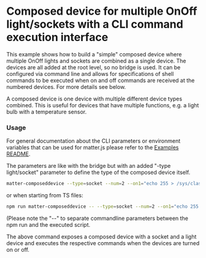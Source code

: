 # Composed device for multiple OnOff light/sockets with a CLI command execution interface

This example shows how to build a "simple" composed device where multiple OnOff lights and sockets are combined as a single device. The devices are all added at the root level, so no bridge is used. It can be configured via command line and allows for specifications of shell commands to be executed when on and off commands are received at the numbered devices. For more details see below.

A composed device is one device with multiple different device types combined. This is useful for devices that have multiple functions, e.g. a light bulb with a temperature sensor.

### Usage

For general documentation about the CLI parameters or environment variables that can be used for matter.js please refer to the [Examples README](../../../README.md#cli-usage).

The parameters are like with the bridge but with an added "-type light/socket" parameter to define the type of the composed device itself.

```bash
matter-composeddevice --type=socket --num=2 --on1="echo 255 > /sys/class/leds/led1/brightness" --off1="echo 0 > /sys/class/leds/led1/brightness" --type2=socket --on2="echo 255 > /sys/class/leds/led2/brightness" --off2="echo 0 > /sys/class/leds/led2/brightness"
```

or when starting from TS files:

```bash
npm run matter-composeddevice -- --type=socket --num=2 --on1="echo 255 > /sys/class/leds/led1/brightness" --off1="echo 0 > /sys/class/leds/led1/brightness" --type2=socket --on2="echo 255 > /sys/class/leds/led2/brightness" --off2="echo 0 > /sys/class/leds/led2/brightness"
```
(Please note the "--" to separate commandline parameters between the npm run and the executed script.

The above command exposes a composed device with a socket and a light device and executes the respective commands when the devices are turned on or off.
